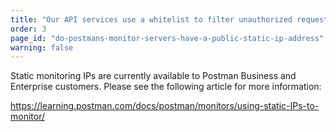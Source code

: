 ```yaml
---
title: "Our API services use a whitelist to filter unauthorized requests, do Postman's Monitor servers have a public static IP address?"
order: 3
page_id: "do-postmans-monitor-servers-have-a-public-static-ip-address"
warning: false
---
```

Static monitoring IPs are currently available to Postman Business and Enterprise customers. Please see the following article for more information:

https://learning.postman.com/docs/postman/monitors/using-static-IPs-to-monitor/
